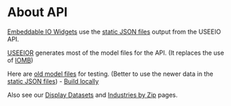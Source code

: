 # About API

[Embeddable IO Widgets](../../charts) use the [static JSON files](https://github.com/modelearth/io/tree/main/build/api) output from the USEEIO API.

[USEEIOR](https://github.com/USEPA/USEEIOR) generates most of the model files for the API. (It replaces the use of [IOMB](https://github.com/USEPA/USEEIO_API/wiki/Build))

Here are [old model files](https://www.dropbox.com/sh/af48m0jsusgr3jg/AACzBSJwujR6LU0jZBhAzys6a?dl=0) for testing. (Better to use the newer data in the [static JSON files](https://github.com/modelearth/io/tree/main/build/api)) - [Build locally](../../charts/#build)

Also see our [Display Datasets](../../../localsite/info/data/) and [Industries by Zip](../../../community/industries/) pages.  


